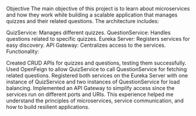 Objective
The main objective of this project is to learn about microservices and how they work while building a scalable application that manages quizzes and their related questions. The architecture includes:

QuizService: Manages different quizzes.
QuestionService: Handles questions related to specific quizzes.
Eureka Server: Registers services for easy discovery.
API Gateway: Centralizes access to the services.
Functionality:

Created CRUD APIs for quizzes and questions, testing them successfully.
Used OpenFeign to allow QuizService to call QuestionService for fetching related questions.
Registered both services on the Eureka Server with one instance of QuizService and two instances of QuestionService for load balancing.
Implemented an API Gateway to simplify access since the services run on different ports and URIs.
This experience helped me understand the principles of microservices, service communication, and how to build resilient applications.
